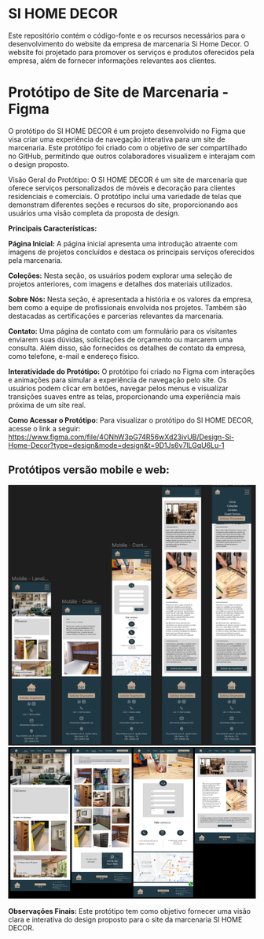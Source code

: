 # SI HOME DECOR
Este repositório contém o código-fonte e os recursos necessários para o desenvolvimento do website da empresa de marcenaria Si Home Decor. O website foi projetado para promover os serviços e produtos oferecidos pela empresa, além de fornecer informações relevantes aos clientes.

# Protótipo de Site de Marcenaria - Figma

O protótipo do SI HOME DECOR é um projeto desenvolvido no Figma que visa criar uma experiência de navegação interativa para um site de marcenaria. Este protótipo foi criado com o objetivo de ser compartilhado no GitHub, permitindo que outros colaboradores visualizem e interajam com o design proposto.

Visão Geral do Protótipo:
O SI HOME DECOR é um site de marcenaria que oferece serviços personalizados de móveis e decoração para clientes residenciais e comerciais. O protótipo inclui uma variedade de telas que demonstram diferentes seções e recursos do site, proporcionando aos usuários uma visão completa da proposta de design.

**Principais Características:**

**Página Inicial:** A página inicial apresenta uma introdução atraente com imagens de projetos concluídos e destaca os principais serviços oferecidos pela marcenaria.

**Coleções:** Nesta seção, os usuários podem explorar uma seleção de projetos anteriores, com imagens e detalhes dos materiais utilizados. 

**Sobre Nós:** Nesta seção, é apresentada a história e os valores da empresa, bem como a equipe de profissionais envolvida nos projetos. Também são destacadas as certificações e parcerias relevantes da marcenaria.

**Contato:** Uma página de contato com um formulário para os visitantes enviarem suas dúvidas, solicitações de orçamento ou marcarem uma consulta. Além disso, são fornecidos os detalhes de contato da empresa, como telefone, e-mail e endereço físico.

**Interatividade do Protótipo:**
O protótipo foi criado no Figma com interações e animações para simular a experiência de navegação pelo site. Os usuários podem clicar em botões, navegar pelos menus e visualizar transições suaves entre as telas, proporcionando uma experiência mais próxima de um site real.

**Como Acessar o Protótipo:**
Para visualizar o protótipo do SI HOME DECOR, acesse o link a seguir: https://www.figma.com/file/4ONhW3pG74R56wXd23ivUB/Design-Si-Home-Decor?type=design&mode=design&t=9D1Js6v7lLGqU6Lu-1


## **Protótipos versão mobile e web:**
<p align="center">
  <img src="Figma/si-home-decor-mobile-figma.png" alt="Protótipo versão mobile">
  <img src="Figma/si-home-decor-web-figma.png" alt="Protótipo versão web">
</p>

**Observações Finais:**
Este protótipo tem como objetivo fornecer uma visão clara e interativa do design proposto para o site da marcenaria SI HOME DECOR. 


